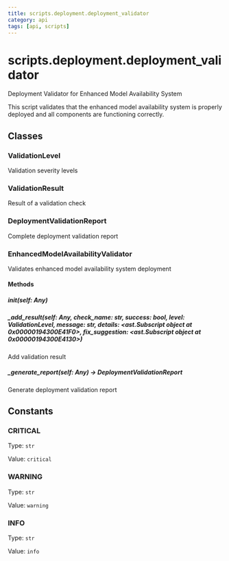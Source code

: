 ```yaml
---
title: scripts.deployment.deployment_validator
category: api
tags: [api, scripts]
---
```


# scripts.deployment.deployment_validator

Deployment Validator for Enhanced Model Availability System

This script validates that the enhanced model availability system is properly
deployed and all components are functioning correctly.

## Classes

### ValidationLevel

Validation severity levels

### ValidationResult

Result of a validation check

### DeploymentValidationReport

Complete deployment validation report

### EnhancedModelAvailabilityValidator

Validates enhanced model availability system deployment

#### Methods

##### __init__(self: Any)



##### _add_result(self: Any, check_name: str, success: bool, level: ValidationLevel, message: str, details: <ast.Subscript object at 0x00000194300E41F0>, fix_suggestion: <ast.Subscript object at 0x00000194300E4130>)

Add validation result

##### _generate_report(self: Any) -> DeploymentValidationReport

Generate deployment validation report

## Constants

### CRITICAL

Type: `str`

Value: `critical`

### WARNING

Type: `str`

Value: `warning`

### INFO

Type: `str`

Value: `info`


